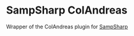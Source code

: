 # SampSharp ColAndreas

Wrapper of the ColAndreas plugin for [SampSharp]

[SampSharp]:https://github.com/ikkentim/SampSharp/
